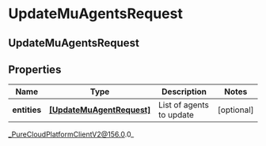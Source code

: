 # UpdateMuAgentsRequest

## UpdateMuAgentsRequest

## Properties

|Name | Type | Description | Notes|
|------------ | ------------- | ------------- | -------------|
| **entities** | [**[UpdateMuAgentRequest]**](UpdateMuAgentRequest) | List of agents to update | [optional] |



_PureCloudPlatformClientV2@156.0.0_
